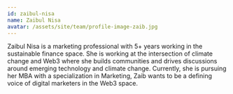 ```yaml
---
id: zaibul-nisa
name: Zaibul Nisa
avatar: /assets/site/team/profile-image-zaib.jpg
---
```


Zaibul Nisa is a marketing professional with 5+ years working in the sustainable finance space. She is working at the intersection of climate change and Web3 where she builds communities and drives discussions around emerging technology and climate change. Currently, she is pursuing her MBA with a specialization in Marketing, Zaib wants to be a defining voice of digital marketers in the Web3 space.